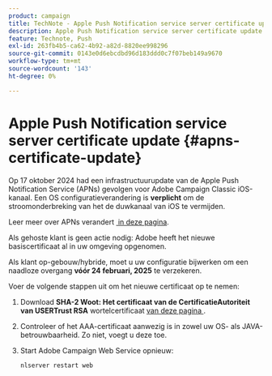 ```yaml
---
product: campaign
title: TechNote - Apple Push Notification service server certificate update
description: Apple Push Notification service server certificate update
feature: Technote, Push
exl-id: 263fb4b5-ca62-4b92-a82d-8820ee998296
source-git-commit: 0143e0d6ebcdbd96d183ddd0c7f07beb149a9670
workflow-type: tm+mt
source-wordcount: '143'
ht-degree: 0%

---
```


# Apple Push Notification service server certificate update {#apns-certificate-update}



Op 17 oktober 2024 had een infrastructuurupdate van de Apple Push Notification Service (APNs) gevolgen voor Adobe Campaign Classic iOS-kanaal. Een OS configuratieverandering is **verplicht** om de stroomonderbreking van het de duwkanaal van iOS te vermijden.

Leer meer over APNs verandert [&#x200B; in deze pagina &#x200B;](https://developer.apple.com/news/?id=09za8wzy).

Als gehoste klant is geen actie nodig: Adobe heeft het nieuwe basiscertificaat al in uw omgeving opgenomen.

Als klant op-gebouw/hybride, moet u uw configuratie bijwerken om een naadloze overgang **vóór 24 februari, 2025** te verzekeren.

Voer de volgende stappen uit om het nieuwe certificaat op te nemen:

1. Download **SHA-2 Woot: Het certificaat van de CertificatieAutoriteit van USERTrust RSA** wortelcertificaat [&#x200B; van deze pagina &#x200B;](https://www.sectigo.com/knowledge-base/detail/Sectigo-Intermediate-Certificates/kA01N000000rfBO).

1. Controleer of het AAA-certificaat aanwezig is in zowel uw OS- als JAVA-betrouwbaarheid. Zo niet, voegt u deze toe.

1. Start Adobe Campaign Web Service opnieuw:

   ```
   nlserver restart web
   ```
